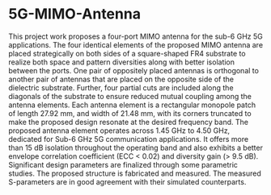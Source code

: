 # 5G-MIMO-Antenna
This project work proposes a four-port MIMO antenna for the sub-6 GHz 5G applications.
The four identical elements of the proposed MIMO antenna are placed strategically on both sides of a square-shaped FR4 substrate to realize both space and pattern diversities along with better isolation between the ports.
One pair of oppositely placed antennas is orthogonal to another pair of antennas that are placed on the opposite side of the dielectric substrate.
Further, four partial cuts are included along the diagonals of the substrate to ensure reduced mutual coupling among the antenna elements.
Each antenna element is a rectangular monopole patch of length 27.92 mm, and width of 21.48 mm, with its corners truncated to make the proposed design resonate at the desired frequency band.
The proposed antenna element operates across 1.45 GHz to 4.50 GHz, dedicated for Sub-6 GHz 5G communication applications.
It offers more than 15 dB isolation throughout the operating band and also exhibits a better envelope correlation coefficient (ECC < 0.02) and diversity gain (> 9.5 dB).
Significant design parameters are finalized through some parametric studies.
The proposed structure is fabricated and measured. The measured S-parameters are in good agreement with their simulated counterparts.
